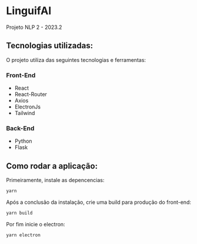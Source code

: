 # LinguifAI
Projeto NLP 2 - 2023.2

## Tecnologias utilizadas:
O projeto utiliza das seguintes tecnologias e ferramentas:

### Front-End
* React
* React-Router
* Axios
* ElectronJs
* Tailwind

### Back-End
* Python
* Flask

## Como rodar a aplicação:

Primeiramente, instale as depencencias: 

```bash
yarn
```

Após a conclusão da instalação, crie uma build para produção do front-end:

```bash
yarn build
```

Por fim inicie o electron:

```bash
yarn electron
```